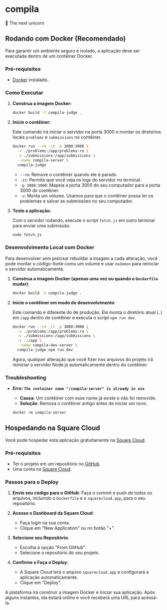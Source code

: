 # compila

🦄 The next unicorn

## Rodando com Docker (Recomendado)

Para garantir um ambiente seguro e isolado, a aplicação deve ser executada dentro de um contêiner Docker.

### Pré-requisitos

- [Docker](https://www.docker.com/get-started) instalado.

### Como Executar

1.  **Construa a imagem Docker:**

    ```bash
    docker build -t compila-judge .
    ```

2.  **Inicie o contêiner:**

    Este comando irá iniciar o servidor na porta 3000 e montar os diretórios locais `problems` e `submissions` no contêiner.

    ```bash
    docker run --rm -it -p 3000:3000 \
      -v ./problems:/app/problems:ro \
      -v ./submissions:/app/submissions \
      --name compila-server \
      compila-judge
    ```

    - `--rm`: Remove o contêiner quando ele é parado.
    - `-it`: Permite que você veja os logs do servidor no terminal.
    - `-p 3000:3000`: Mapeia a porta 3000 do seu computador para a porta 3000 do contêiner.
    - `-v`: Monta um volume. Usamos para que o contêiner possa ler os problemas e salvar as submissões no seu computador.

3.  **Teste a aplicação:**

    Com o servidor rodando, execute o script `fetch.js` em outro terminal para enviar uma submissão.

    ```bash
    node fetch.js
    ```

### Desenvolvimento Local com Docker

Para desenvolver sem precisar rebuildar a imagem a cada alteração, você pode montar o código-fonte como um volume e usar `nodemon` para reiniciar o servidor automaticamente.

1.  **Construa a imagem Docker (apenas uma vez ou quando o `Dockerfile` mudar)**:

    ```bash
    docker build -t compila-judge .
    ```

2.  **Inicie o contêiner em modo de desenvolvimento**:

    Este comando é diferente do de produção. Ele monta o diretório atual (`.`) em `/app` dentro do contêiner e executa o script `npm run dev`.

    ```bash
    docker run --rm -it -p 3000:3000 \
      -v ./problems:/app/problems:ro \
      -v ./submissions:/app/submissions \
      -v .:/app \
      --name compila-dev-server \
      compila-judge npm run dev
    ```

    Agora, qualquer alteração que você fizer nos arquivos do projeto irá reiniciar o servidor Node.js automaticamente dentro do contêiner.

### Troubleshooting

-   **Erro: `The container name "/compila-server" is already in use`**

    -   **Causa**: Um contêiner com esse nome já existe e não foi removido.
    -   **Solução**: Remova o contêiner antigo antes de iniciar um novo.
      ```bash
      docker rm compila-server
      ```

## Hospedando na Square Cloud

Você pode hospedar esta aplicação gratuitamente na [Square Cloud](https://squarecloud.app).

### Pré-requisitos

-   Ter o projeto em um repositório no [GitHub](https://github.com/).
-   Uma conta na [Square Cloud](https://squarecloud.app).

### Passos para o Deploy

1.  **Envie seu código para o GitHub**: Faça o commit e push de todos os arquivos, incluindo o `Dockerfile` e o `squarecloud.app`, para o seu repositório.

2.  **Acesse o Dashboard da Square Cloud**:
    -   Faça login na sua conta.
    -   Clique em "New Application" ou no botão "+".

3.  **Selecione seu Repositório**:
    -   Escolha a opção "From GitHub".
    -   Selecione o repositório do seu projeto.

4.  **Confirme e Faça o Deploy**:
    -   A Square Cloud lerá o arquivo `squarecloud.app` e configurará a aplicação automaticamente.
    -   Clique em "Deploy".

A plataforma irá construir a imagem Docker e iniciar sua aplicação. Após alguns instantes, ela estará online e você receberá uma URL para acessá-la.
